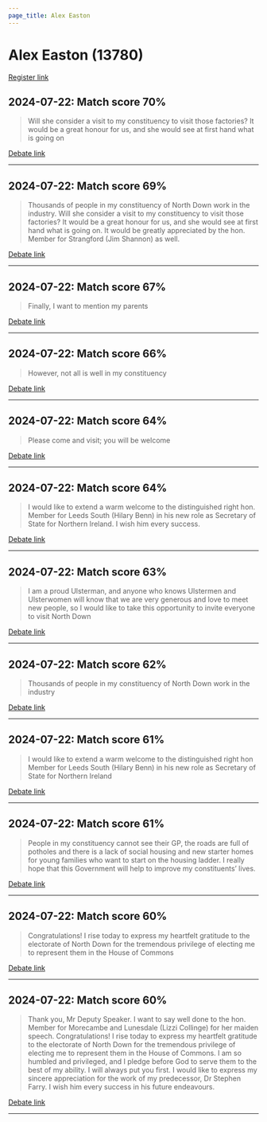 ```yaml
---
page_title: Alex Easton
---
```


# Alex Easton  (13780)

[Register link](https://www.theyworkforyou.com/mp/13780/register)



## 2024-07-22: Match score 70%

>Will she consider a visit to my constituency to visit those factories? It would be a great honour for us, and she would see at first hand what is going on

[Debate link](https://www.theyworkforyou.com/debates/?id=2024-07-22e.501.2) 

---



## 2024-07-22: Match score 69%

>Thousands of people in my constituency of North Down work in the industry. Will she consider a visit to my constituency to visit those factories? It would be a great honour for us, and she would see at first hand what is going on. It would be greatly appreciated by the hon. Member for Strangford (Jim Shannon) as well.

[Debate link](https://www.theyworkforyou.com/debates/?id=2024-07-22e.501.2) 

---



## 2024-07-22: Match score 67%

>Finally, I want to mention my parents

[Debate link](https://www.theyworkforyou.com/debates/?id=2024-07-22e.474.1) 

---



## 2024-07-22: Match score 66%

>However, not all is well in my constituency

[Debate link](https://www.theyworkforyou.com/debates/?id=2024-07-22e.474.1) 

---



## 2024-07-22: Match score 64%

>Please come and visit; you will be welcome

[Debate link](https://www.theyworkforyou.com/debates/?id=2024-07-22e.474.1) 

---



## 2024-07-22: Match score 64%

>I would like to extend a warm welcome to the distinguished right hon. Member for Leeds South (Hilary Benn) in his new role as Secretary of State for Northern Ireland. I wish him every success.

[Debate link](https://www.theyworkforyou.com/debates/?id=2024-07-22e.474.1) 

---



## 2024-07-22: Match score 63%

>I am a proud Ulsterman, and anyone who knows Ulstermen and Ulsterwomen will know that we are very generous and love to meet new people, so I would like to take this opportunity to invite everyone to visit North Down

[Debate link](https://www.theyworkforyou.com/debates/?id=2024-07-22e.474.1) 

---



## 2024-07-22: Match score 62%

>Thousands of people in my constituency of North Down work in the industry

[Debate link](https://www.theyworkforyou.com/debates/?id=2024-07-22e.501.2) 

---



## 2024-07-22: Match score 61%

>I would like to extend a warm welcome to the distinguished right hon Member for Leeds South (Hilary Benn) in his new role as Secretary of State for Northern Ireland

[Debate link](https://www.theyworkforyou.com/debates/?id=2024-07-22e.474.1) 

---



## 2024-07-22: Match score 61%

>People in my constituency cannot see their GP, the roads are full of potholes and there is a lack of social housing and new starter homes for young families who  want to start on the housing ladder. I really hope that this Government will help to improve my constituents’ lives.

[Debate link](https://www.theyworkforyou.com/debates/?id=2024-07-22e.474.1) 

---



## 2024-07-22: Match score 60%

>Congratulations! I rise today to express my heartfelt gratitude to the electorate of North Down for the tremendous privilege of electing me to represent them in the House of Commons

[Debate link](https://www.theyworkforyou.com/debates/?id=2024-07-22e.474.1) 

---



## 2024-07-22: Match score 60%

>Thank you, Mr Deputy Speaker. I want to say well done to the hon. Member for Morecambe and Lunesdale (Lizzi Collinge) for her maiden speech. Congratulations! I rise today to express my heartfelt gratitude to the electorate of North Down for the tremendous privilege of electing me to represent them in the House of Commons. I am so humbled and privileged, and I pledge before God to serve them to the best of my ability. I will always put you first. I would like to express my sincere appreciation for the work of my predecessor, Dr Stephen Farry. I wish him every success in his future endeavours.

[Debate link](https://www.theyworkforyou.com/debates/?id=2024-07-22e.474.1) 

---

